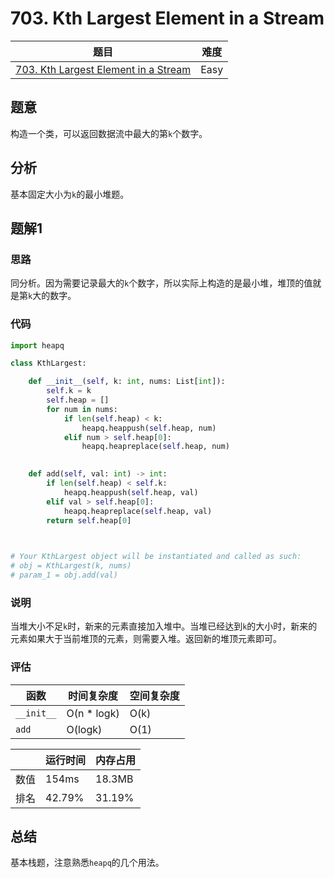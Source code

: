 # 703. Kth Largest Element in a Stream

| 题目 | 难度 |
| ---- | ---- |
| [703. Kth Largest Element in a Stream](https://leetcode.com/problems/kth-largest-element-in-a-stream/) | Easy |

## 题意

构造一个类，可以返回数据流中最大的第`k`个数字。

## 分析

基本固定大小为`k`的最小堆题。

## 题解1

### 思路

同分析。因为需要记录最大的`k`个数字，所以实际上构造的是最小堆，堆顶的值就是第`k`大的数字。

### 代码

```python
import heapq

class KthLargest:

    def __init__(self, k: int, nums: List[int]):
        self.k = k
        self.heap = []
        for num in nums:
            if len(self.heap) < k:
                heapq.heappush(self.heap, num)
            elif num > self.heap[0]:
                heapq.heapreplace(self.heap, num)
        

    def add(self, val: int) -> int:
        if len(self.heap) < self.k:
            heapq.heappush(self.heap, val)
        elif val > self.heap[0]:
            heapq.heapreplace(self.heap, val)
        return self.heap[0]
        


# Your KthLargest object will be instantiated and called as such:
# obj = KthLargest(k, nums)
# param_1 = obj.add(val)
```

### 说明

当堆大小不足`k`时，新来的元素直接加入堆中。当堆已经达到`k`的大小时，新来的元素如果大于当前堆顶的元素，则需要入堆。返回新的堆顶元素即可。

### 评估

| 函数 | 时间复杂度 | 空间复杂度 |
| ---- | ---- | ---- |
| `__init__` | O(n * logk) | O(k) |
| `add` | O(logk) | O(1) |

| | 运行时间 | 内存占用 |
| ---- | ---- | ---- |
| 数值 | 154ms | 18.3MB |
| 排名 | 42.79% | 31.19% |

## 总结

基本栈题，注意熟悉`heapq`的几个用法。
